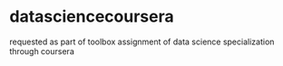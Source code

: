 # datasciencecoursera
requested as part of toolbox assignment of data science specialization through coursera
